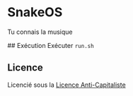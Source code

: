 # SnakeOS
Tu connais la musique

## Exécution
Exécuter `run.sh`

## Licence 
Licencié sous la [Licence Anti-Capitaliste](https://anticapitalist.software/acsl_french.html)

